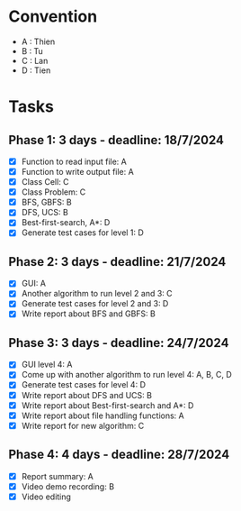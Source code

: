 # Convention
- A : Thien
- B : Tu
- C : Lan
- D : Tien

# Tasks
## Phase 1: 3 days - deadline: 18/7/2024
- [x] Function to read input file: A
- [x] Function to write output file: A
- [x] Class Cell: C
- [x] Class Problem: C
- [x] BFS, GBFS: B
- [x] DFS, UCS: B
- [x] Best-first-search, A*: D
- [x] Generate test cases for level 1: D

## Phase 2: 3 days - deadline: 21/7/2024
- [x] GUI: A
- [x] Another algorithm to run level 2 and 3: C
- [x] Generate test cases for level 2 and 3: D
- [x] Write report about BFS and GBFS: B

## Phase 3: 3 days - deadline: 24/7/2024
- [x] GUI level 4: A
- [x] Come up with another algorithm to run level 4: A, B, C, D
- [x] Generate test cases for level 4: D
- [x] Write report about DFS and UCS: B
- [x] Write report about Best-first-search and A*: D
- [x] Write report about file handling functions: A
- [x] Write report for new algorithm: C

## Phase 4: 4 days - deadline: 28/7/2024
- [x] Report summary: A
- [x] Video demo recording: B
- [x] Video editing